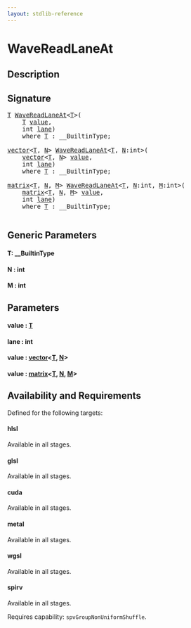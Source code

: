 ```yaml
---
layout: stdlib-reference
---
```


# WaveReadLaneAt

## Description





## Signature 

<pre>
<a href="wavereadlaneat-048c.md#typeparam-T" class="code_type">T</a> <a href="wavereadlaneat-048c.md">WaveReadLaneAt</a>&lt;<a href="wavereadlaneat-048c.md#typeparam-T" class="code_type">T</a>&gt;(
    <a href="wavereadlaneat-048c.md#typeparam-T" class="code_type">T</a> <a href="wavereadlaneat-048c.md#decl-value" class="code_param">value</a>,
    <span class="code_keyword">int</span> <a href="wavereadlaneat-048c.md#decl-lane" class="code_param">lane</a>)
    <span class='code_keyword'>where</span> <a href="wavereadlaneat-048c.md#typeparam-T" class="code_type">T</a> : __BuiltinType;

<a href="../types/vector/index.md" class="code_type">vector</a>&lt;<a href="wavereadlaneat-048c.md#typeparam-T" class="code_type">T</a>, <a href="wavereadlaneat-048c.md#decl-N" class="code_var">N</a>&gt; <a href="wavereadlaneat-048c.md">WaveReadLaneAt</a>&lt;<a href="wavereadlaneat-048c.md#typeparam-T" class="code_type">T</a>, <a href="wavereadlaneat-048c.md#decl-N" class="code_var">N</a>:<span class="code_keyword">int</span>&gt;(
    <a href="../types/vector/index.md" class="code_type">vector</a>&lt;<a href="wavereadlaneat-048c.md#typeparam-T" class="code_type">T</a>, <a href="wavereadlaneat-048c.md#decl-N" class="code_var">N</a>&gt; <a href="wavereadlaneat-048c.md#decl-value" class="code_param">value</a>,
    <span class="code_keyword">int</span> <a href="wavereadlaneat-048c.md#decl-lane" class="code_param">lane</a>)
    <span class='code_keyword'>where</span> <a href="wavereadlaneat-048c.md#typeparam-T" class="code_type">T</a> : __BuiltinType;

<a href="../types/matrix/index.md" class="code_type">matrix</a>&lt;<a href="wavereadlaneat-048c.md#typeparam-T" class="code_type">T</a>, <a href="wavereadlaneat-048c.md#decl-N" class="code_var">N</a>, <a href="wavereadlaneat-048c.md#decl-M" class="code_var">M</a>&gt; <a href="wavereadlaneat-048c.md">WaveReadLaneAt</a>&lt;<a href="wavereadlaneat-048c.md#typeparam-T" class="code_type">T</a>, <a href="wavereadlaneat-048c.md#decl-N" class="code_var">N</a>:<span class="code_keyword">int</span>, <a href="wavereadlaneat-048c.md#decl-M" class="code_var">M</a>:<span class="code_keyword">int</span>&gt;(
    <a href="../types/matrix/index.md" class="code_type">matrix</a>&lt;<a href="wavereadlaneat-048c.md#typeparam-T" class="code_type">T</a>, <a href="wavereadlaneat-048c.md#decl-N" class="code_var">N</a>, <a href="wavereadlaneat-048c.md#decl-M" class="code_var">M</a>&gt; <a href="wavereadlaneat-048c.md#decl-value" class="code_param">value</a>,
    <span class="code_keyword">int</span> <a href="wavereadlaneat-048c.md#decl-lane" class="code_param">lane</a>)
    <span class='code_keyword'>where</span> <a href="wavereadlaneat-048c.md#typeparam-T" class="code_type">T</a> : __BuiltinType;

</pre>

## Generic Parameters

####  <a id="typeparam-T"></a>T: \_\_BuiltinType
####  <a id="decl-N"></a>N  : int
####  <a id="decl-M"></a>M  : int

## Parameters

####  <a id="decl-value"></a>value  : [T](wavereadlaneat-048c.md#typeparam-T)
####  <a id="decl-lane"></a>lane  : int
####  <a id="decl-value"></a>value  : [vector](../types/vector/index.md)\<[T](../types/vector/index.md#typeparam-T), [N](../types/vector/index.md#decl-N)\>
####  <a id="decl-value"></a>value  : [matrix](../types/matrix/index.md)\<[T](../types/matrix/t-0.md), [N](../types/matrix/index.md#decl-N), [M](../types/matrix/index.md#decl-M)\>

## Availability and Requirements

Defined for the following targets:

#### hlsl
Available in all stages.

#### glsl
Available in all stages.

#### cuda
Available in all stages.

#### metal
Available in all stages.

#### wgsl
Available in all stages.

#### spirv
Available in all stages.

Requires capability: `spvGroupNonUniformShuffle`.



<script>
// Fix .md links to .html when on ReadTheDocs
if (window.location.hostname.includes('readthedocs') || 
    window.location.hostname.includes('rtfd.io')) {
  document.addEventListener('DOMContentLoaded', function() {
    const links = document.querySelectorAll('a');
    links.forEach(link => {
      const href = link.getAttribute('href');
      if (href && href.includes('.md')) {
        // This regex will handle .md links with or without fragment identifiers or query parameters
        link.href = link.href.replace(/(.+)\.md(#[^?]*)?(\?.*)?$/, '$1.html$2$3');
      }
    });
  });
}
</script>
